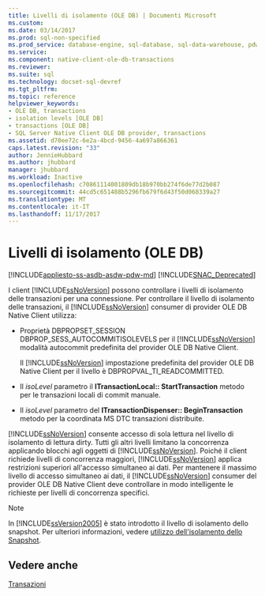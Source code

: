 ```yaml
---
title: Livelli di isolamento (OLE DB) | Documenti Microsoft
ms.custom: 
ms.date: 03/14/2017
ms.prod: sql-non-specified
ms.prod_service: database-engine, sql-database, sql-data-warehouse, pdw
ms.service: 
ms.component: native-client-ole-db-transactions
ms.reviewer: 
ms.suite: sql
ms.technology: docset-sql-devref
ms.tgt_pltfrm: 
ms.topic: reference
helpviewer_keywords:
- OLE DB, transactions
- isolation levels [OLE DB]
- transactions [OLE DB]
- SQL Server Native Client OLE DB provider, transactions
ms.assetid: d70ee72c-6e2a-4bcd-9456-4a697a866361
caps.latest.revision: "33"
author: JennieHubbard
ms.author: jhubbard
manager: jhubbard
ms.workload: Inactive
ms.openlocfilehash: c70861114001809db18b970bb274f6de77d2b087
ms.sourcegitcommit: 44cd5c651488b5296fb679f6d43f50d068339a27
ms.translationtype: MT
ms.contentlocale: it-IT
ms.lasthandoff: 11/17/2017
---
```

# <a name="isolation-levels-ole-db"></a>Livelli di isolamento (OLE DB)
[!INCLUDE[appliesto-ss-asdb-asdw-pdw-md](../../includes/appliesto-ss-asdb-asdw-pdw-md.md)]
[!INCLUDE[SNAC_Deprecated](../../includes/snac-deprecated.md)]

  I client [!INCLUDE[ssNoVersion](../../includes/ssnoversion-md.md)] possono controllare i livelli di isolamento delle transazioni per una connessione. Per controllare il livello di isolamento delle transazioni, il [!INCLUDE[ssNoVersion](../../includes/ssnoversion-md.md)] consumer di provider OLE DB Native Client utilizza:  
  
-   Proprietà DBPROPSET_SESSION DBPROP_SESS_AUTOCOMMITISOLEVELS per il [!INCLUDE[ssNoVersion](../../includes/ssnoversion-md.md)] modalità autocommit predefinita del provider OLE DB Native Client.  
  
     Il [!INCLUDE[ssNoVersion](../../includes/ssnoversion-md.md)] impostazione predefinita del provider OLE DB Native Client per il livello è DBPROPVAL_TI_READCOMMITTED.  
  
-   Il *isoLevel* parametro il **ITransactionLocal:: StartTransaction** metodo per le transazioni locali di commit manuale.  
  
-   Il *isoLevel* parametro del **ITransactionDispenser:: BeginTransaction** metodo per la coordinata MS DTC transazioni distribuite.  
  
 [!INCLUDE[ssNoVersion](../../includes/ssnoversion-md.md)] consente accesso di sola lettura nel livello di isolamento di lettura dirty. Tutti gli altri livelli limitano la concorrenza applicando blocchi agli oggetti di [!INCLUDE[ssNoVersion](../../includes/ssnoversion-md.md)]. Poiché il client richiede livelli di concorrenza maggiori, [!INCLUDE[ssNoVersion](../../includes/ssnoversion-md.md)] applica restrizioni superiori all'accesso simultaneo ai dati. Per mantenere il massimo livello di accesso simultaneo ai dati, il [!INCLUDE[ssNoVersion](../../includes/ssnoversion-md.md)] consumer del provider OLE DB Native Client deve controllare in modo intelligente le richieste per livelli di concorrenza specifici.  
  
> [!NOTE]  
>  In [!INCLUDE[ssVersion2005](../../includes/ssversion2005-md.md)] è stato introdotto il livello di isolamento dello snapshot. Per ulteriori informazioni, vedere [utilizzo dell'isolamento dello Snapshot](../../relational-databases/native-client/features/working-with-snapshot-isolation.md).  
  
## <a name="see-also"></a>Vedere anche  
 [Transazioni](../../relational-databases/native-client-ole-db-transactions/transactions.md)  
  
  
